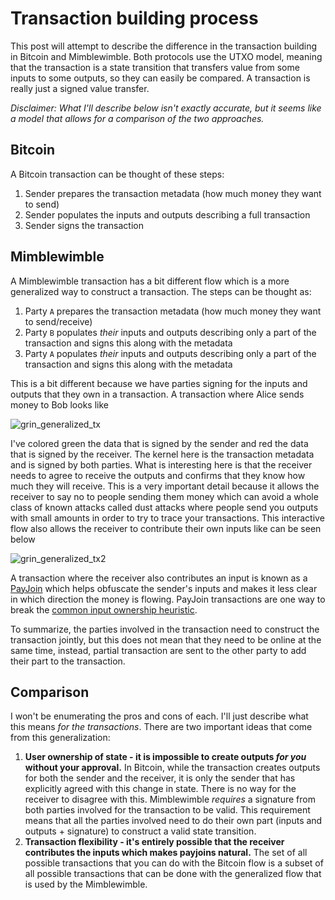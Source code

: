 # Transaction building process

This post will attempt to describe the difference in the transaction building in Bitcoin and Mimblewimble.
Both protocols use the UTXO model, meaning that the transaction is a state transition that transfers value from some inputs to some outputs, so they can easily be compared. A transaction is really just a signed value transfer.

_Disclaimer: What I'll describe below isn't exactly accurate, but it seems like a model that allows for a comparison of the two approaches._

## Bitcoin

A Bitcoin transaction can be thought of these steps:
1. Sender prepares the transaction metadata (how much money they want to send)
2. Sender populates the inputs and outputs describing a full transaction
3. Sender signs the transaction

## Mimblewimble

A Mimblewimble transaction has a bit different flow which is a more generalized way to construct a transaction. The steps can be thought as:
1. Party `A` prepares the transaction metadata (how much money they want to send/receive)
2. Party `B` populates _their_ inputs and outputs describing only a part of the transaction and signs this along with the metadata
3. Party `A` populates _their_ inputs and outputs describing only a part of the transaction and signs this along with the metadata

This is a bit different because we have parties signing for the inputs and outputs that they own in a transaction. A transaction where Alice sends money to Bob looks like

![grin_generalized_tx](https://i.imgur.com/QOwiG0x.jpg)

I've colored green the data that is signed by the sender and red the data that is signed by the receiver. The kernel here is the transaction metadata and is signed by both parties. What is interesting here is that the receiver needs to agree to receive the outputs and confirms that they know how much they will receive. This is a very important detail because it allows the receiver to say no to people sending them money which can avoid a whole class of known attacks called dust attacks where people send you outputs with small amounts in order to try to trace your transactions. This interactive flow also allows the receiver to contribute their own inputs like can be seen below

![grin_generalized_tx2](https://i.imgur.com/rWCliBz.jpg)

A transaction where the receiver also contributes an input is known as a [PayJoin](https://en.bitcoin.it/wiki/PayJoin) which helps obfuscate the sender's inputs and makes it less clear in which direction the money is flowing. PayJoin transactions are one way to break the [common input ownership heuristic](https://en.bitcoin.it/wiki/Privacy#Common-input-ownership_heuristic).

To summarize, the parties involved in the transaction need to construct the transaction jointly, but this does not mean that they need to be online at the same time, instead, partial transaction are sent to the other party to add their part to the transaction.

## Comparison

I won't be enumerating the pros and cons of each. I'll just describe what this means _for the transactions_. There are two important ideas that come from this generalization:

1. **User ownership of state - it is impossible to create outputs _for you_ without your approval.** In Bitcoin, while the transaction creates outputs for both the sender and the receiver, it is only the sender that has explicitly agreed with this change in state.
There is no way for the receiver to disagree with this. Mimblewimble *requires* a signature from both parties involved for the transaction to be valid. This requirement means that all the parties involved need to do their own part (inputs and outputs + signature) to construct a valid state transition.
2. **Transaction flexibility - it's entirely possible that the receiver contributes the inputs which makes payjoins natural.** The set of all possible transactions that you can do with the Bitcoin flow is a subset of all possible transactions that can be done with the generalized flow that is used by the Mimblewimble.